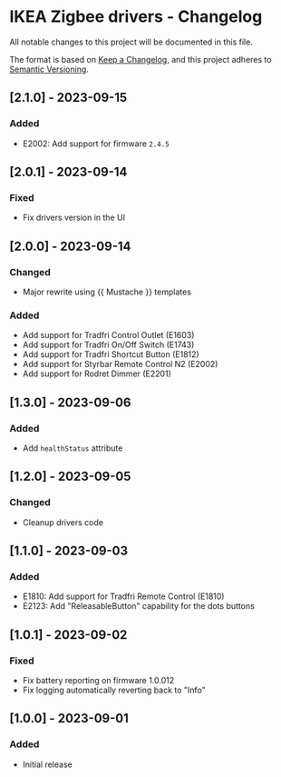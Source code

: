 # IKEA Zigbee drivers - Changelog

All notable changes to this project will be documented in this file.

The format is based on [Keep a Changelog](https://keepachangelog.com/en/1.0.0/),
and this project adheres to [Semantic Versioning](https://semver.org/spec/v2.0.0.html).

## [2.1.0] - 2023-09-15
### Added
 - E2002: Add support for firmware `2.4.5`

## [2.0.1] - 2023-09-14
### Fixed
 - Fix drivers version in the UI

## [2.0.0] - 2023-09-14
### Changed
 - Major rewrite using {{ Mustache }} templates

### Added
- Add support for Tradfri Control Outlet (E1603)
- Add support for Tradfri On/Off Switch (E1743)
- Add support for Tradfri Shortcut Button (E1812)
- Add support for Styrbar Remote Control N2 (E2002)
- Add support for Rodret Dimmer (E2201)

## [1.3.0] - 2023-09-06
### Added
- Add `healthStatus` attribute

## [1.2.0] - 2023-09-05
### Changed
- Cleanup drivers code

## [1.1.0] - 2023-09-03
### Added
- E1810: Add support for Tradfri Remote Control (E1810)
- E2123: Add "ReleasableButton" capability for the dots buttons

## [1.0.1] - 2023-09-02
### Fixed
- Fix battery reporting on firmware 1.0.012
- Fix logging automatically reverting back to "Info"

## [1.0.0] - 2023-09-01
### Added
- Initial release
